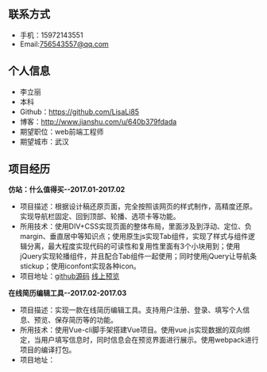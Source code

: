 ## 联系方式
- 手机：15972143551
- Email:756543557@qq.com

## 个人信息
- 李立丽
- 本科
- Github：https://github.com/LisaLi85
- 博客：http://www.jianshu.com/u/640b379fdada
- 期望职位：web前端工程师
- 期望城市：武汉

## 项目经历
**仿站：什么值得买--2017.01-2017.02**
- 项目描述：根据设计稿还原页面，完全按照该网页的样式制作，高精度还原。实现导航栏固定、回到顶部、轮播、选项卡等功能。
- 所用技术：使用DIV+CSS实现页面的整体布局，里面涉及到浮动、定位、负margin、垂直居中等知识点；使用原生js实现Tab组件，实现了样式与组件逻辑分离，最大程度实现代码的可读性和复用性里面有3个小块用到；使用jQuery实现轮播组件，并且配合Tab组件一起使用；同时使用jQuery让导航条stickup；使用iconfont实现各种icon。
- 项目地址：[github源码](https://github.com/LisaLi85/Resume-Project/tree/master/smzdm) [线上预览](https://lisali85.github.io/Resume-Project/smzdm/index.html) 

**在线简历编辑工具--2017.02-2017.03**
- 项目描述：实现一款在线简历编辑工具。支持用户注册、登录、填写个人信息、预览、保存简历等的功能。
- 所用技术：使用Vue-cli脚手架搭建Vue项目。使用vue.js实现数据的双向绑定，当用户填写信息时，同时信息会在预览界面进行展示。使用webpack进行项目的编译打包。
- 项目地址：

